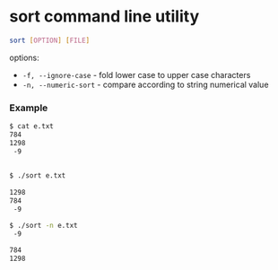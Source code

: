 # sort command line utility

```bash
sort [OPTION] [FILE]
```

options:
* `-f, --ignore-case` - fold lower case to upper case characters
* `-n, --numeric-sort` - compare according to string numerical value

### Example
```bash
$ cat e.txt
784
1298
 -9
  

$ ./sort e.txt
  
1298
784
 -9

$ ./sort -n e.txt
 -9
  
784
1298

